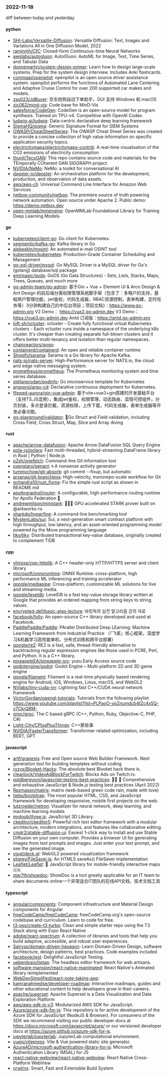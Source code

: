 ### 2022-11-18
diff between today and yesterday

#### python
* [SHI-Labs/Versatile-Diffusion](https://github.com/SHI-Labs/Versatile-Diffusion): Versatile Diffusion: Text, Images and Variations All in One Diffusion Model, 2022
* [raminmh/CfC](https://github.com/raminmh/CfC): Closed-form Continuous-time Neural Networks
* [awslabs/autogluon](https://github.com/awslabs/autogluon): AutoGluon: AutoML for Image, Text, Time Series, and Tabular Data
* [donnemartin/system-design-primer](https://github.com/donnemartin/system-design-primer): Learn how to design large-scale systems. Prep for the system design interview. Includes Anki flashcards.
* [commaai/openpilot](https://github.com/commaai/openpilot): openpilot is an open source driver assistance system. openpilot performs the functions of Automated Lane Centering and Adaptive Cruise Control for over 200 supported car makes and models.
* [zas023/JdBuyer](https://github.com/zas023/JdBuyer): 京东抢购自动下单助手，GUI 支持 Windows 和 macOS
* [zjc062/mind-vis](https://github.com/zjc062/mind-vis): Code base for MinD-Vis
* [salesforce/CodeGen](https://github.com/salesforce/CodeGen): CodeGen is an open-source model for program synthesis. Trained on TPU-v4. Competitive with OpenAI Codex.
* [ludwig-ai/ludwig](https://github.com/ludwig-ai/ludwig): Data-centric declarative deep learning framework
* [SigmaHQ/sigma](https://github.com/SigmaHQ/sigma): Generic Signature Format for SIEM Systems
* [OWASP/CheatSheetSeries](https://github.com/OWASP/CheatSheetSeries): The OWASP Cheat Sheet Series was created to provide a concise collection of high value information on specific application security topics.
* [electricitymaps/electricitymaps-contrib](https://github.com/electricitymaps/electricitymaps-contrib): A real-time visualisation of the CO2 emissions of electricity consumption
* [thunil/TecoGAN](https://github.com/thunil/TecoGAN): This repo contains source code and materials for the TEmporally COherent GAN SIGGRAPH project.
* [NVIDIA/NeMo](https://github.com/NVIDIA/NeMo): NeMo: a toolkit for conversational AI
* [dagster-io/dagster](https://github.com/dagster-io/dagster): An orchestration platform for the development, production, and observation of data assets.
* [aws/aws-cli](https://github.com/aws/aws-cli): Universal Command Line Interface for Amazon Web Services
* [netbox-community/netbox](https://github.com/netbox-community/netbox): The premiere source of truth powering network automation. Open source under Apache 2. Public demo: https://demo.netbox.dev
* [open-mmlab/mmengine](https://github.com/open-mmlab/mmengine): OpenMMLab Foundational Library for Training Deep Learning Models

#### go
* [kubernetes/client-go](https://github.com/kubernetes/client-go): Go client for Kubernetes.
* [segmentio/kafka-go](https://github.com/segmentio/kafka-go): Kafka library in Go
* [alpkeskin/mosint](https://github.com/alpkeskin/mosint): An automated e-mail OSINT tool
* [kubernetes/kubernetes](https://github.com/kubernetes/kubernetes): Production-Grade Container Scheduling and Management
* [go-sql-driver/mysql](https://github.com/go-sql-driver/mysql): Go MySQL Driver is a MySQL driver for Go's (golang) database/sql package
* [emirpasic/gods](https://github.com/emirpasic/gods): GoDS (Go Data Structures) - Sets, Lists, Stacks, Maps, Trees, Queues, and much more
* [go-admin-team/go-admin](https://github.com/go-admin-team/go-admin): 基于Gin + Vue + Element UI & Arco Design & Ant Design 的前后端分离权限管理系统脚手架（包含了：多租户的支持，基础用户管理功能，jwt鉴权，代码生成器，RBAC资源控制，表单构建，定时任务等）3分钟构建自己的中后台项目；项目文档》：https://www.go-admin.pro V2 Demo： https://vue2.go-admin.dev V3 Demo： https://vue3.go-admin.dev Antd 订阅版：https://antd.go-admin.pro
* [loft-sh/vcluster](https://github.com/loft-sh/vcluster): vcluster - Create fully functional virtual Kubernetes clusters - Each vcluster runs inside a namespace of the underlying k8s cluster. It's cheaper than creating separate full-blown clusters and it offers better multi-tenancy and isolation than regular namespaces.
* [chainreactors/gogo](https://github.com/chainreactors/gogo): 
* [containerd/containerd](https://github.com/containerd/containerd): An open and reliable container runtime
* [Shopify/sarama](https://github.com/Shopify/sarama): Sarama is a Go library for Apache Kafka.
* [nats-io/nats-server](https://github.com/nats-io/nats-server): High-Performance server for NATS.io, the cloud and edge native messaging system.
* [prometheus/prometheus](https://github.com/prometheus/prometheus): The Prometheus monitoring system and time series database.
* [stefanprodan/podinfo](https://github.com/stefanprodan/podinfo): Go microservice template for Kubernetes
* [argoproj/argo-cd](https://github.com/argoproj/argo-cd): Declarative continuous deployment for Kubernetes.
* [flipped-aurora/gin-vue-admin](https://github.com/flipped-aurora/gin-vue-admin): 基于vite+vue3+gin搭建的开发基础平台（支持TS,JS混用），集成jwt鉴权，权限管理，动态路由，显隐可控组件，分页封装，多点登录拦截，资源权限，上传下载，代码生成器，表单生成器等开发必备功能。
* [go-playground/validator](https://github.com/go-playground/validator): 💯Go Struct and Field validation, including Cross Field, Cross Struct, Map, Slice and Array diving

#### rust
* [apache/arrow-datafusion](https://github.com/apache/arrow-datafusion): Apache Arrow DataFusion SQL Query Engine
* [pola-rs/polars](https://github.com/pola-rs/polars): Fast multi-threaded, hybrid-streaming DataFrame library in Rust | Python | Node.js
* [o2sh/onefetch](https://github.com/o2sh/onefetch): Command-line Git information tool
* [svenstaro/genact](https://github.com/svenstaro/genact): 🌀 A nonsense activity generator
* [tummychow/git-absorb](https://github.com/tummychow/git-absorb): git commit --fixup, but automatic
* [arxanas/git-branchless](https://github.com/arxanas/git-branchless): High-velocity, monorepo-scale workflow for Git
* [gchandra10/rust_fixme](https://github.com/gchandra10/rust_fixme): Fix the simple rust script as shown in README.md
* [apollographql/router](https://github.com/apollographql/router): A configurable, high-performance routing runtime for Apollo Federation 🚀
* [andrewmilson/ministark](https://github.com/andrewmilson/ministark): 🏃‍♂️💨 GPU accelerated STARK prover built on @arkworks-rs
* [sharkdp/hyperfine](https://github.com/sharkdp/hyperfine): A command-line benchmarking tool
* [MystenLabs/sui](https://github.com/MystenLabs/sui): Sui, a next-generation smart contract platform with high throughput, low latency, and an asset-oriented programming model powered by the Move programming language
* [tikv/tikv](https://github.com/tikv/tikv): Distributed transactional key-value database, originally created to complement TiDB

#### cpp
* [yhirose/cpp-httplib](https://github.com/yhirose/cpp-httplib): A C++ header-only HTTP/HTTPS server and client library
* [microsoft/onnxruntime](https://github.com/microsoft/onnxruntime): ONNX Runtime: cross-platform, high performance ML inferencing and training accelerator
* [google/mediapipe](https://github.com/google/mediapipe): Cross-platform, customizable ML solutions for live and streaming media.
* [google/leveldb](https://github.com/google/leveldb): LevelDB is a fast key-value storage library written at Google that provides an ordered mapping from string keys to string values.
* [encrypted-def/basic-algo-lecture](https://github.com/encrypted-def/basic-algo-lecture): 바킹독의 실전 알고리즘 강의 자료
* [facebook/folly](https://github.com/facebook/folly): An open-source C++ library developed and used at Facebook.
* [PaddlePaddle/Paddle](https://github.com/PaddlePaddle/Paddle): PArallel Distributed Deep LEarning: Machine Learning Framework from Industrial Practice （『飞桨』核心框架，深度学习&机器学习高性能单机、分布式训练和跨平台部署）
* [google/re2](https://github.com/google/re2): RE2 is a fast, safe, thread-friendly alternative to backtracking regular expression engines like those used in PCRE, Perl, and Python. It is a C++ library.
* [pineappleEA/pineapple-src](https://github.com/pineappleEA/pineapple-src): yuzu Early Access source code
* [godotengine/godot](https://github.com/godotengine/godot): Godot Engine – Multi-platform 2D and 3D game engine
* [google/filament](https://github.com/google/filament): Filament is a real-time physically based rendering engine for Android, iOS, Windows, Linux, macOS, and WebGL2
* [NVlabs/tiny-cuda-nn](https://github.com/NVlabs/tiny-cuda-nn): Lightning fast C++/CUDA neural network framework
* [VictorGordan/opengl-tutorials](https://github.com/VictorGordan/opengl-tutorials): Tutorials from the following playlist: https://www.youtube.com/playlist?list=PLPaoO-vpZnumdcb4tZc4x5Q-v7CkrQ6M-
* [grpc/grpc](https://github.com/grpc/grpc): The C based gRPC (C++, Python, Ruby, Objective-C, PHP, C#)
* [Light-City/CPlusPlusThings](https://github.com/Light-City/CPlusPlusThings): C++那些事
* [NVIDIA/FasterTransformer](https://github.com/NVIDIA/FasterTransformer): Transformer related optimization, including BERT, GPT

#### javascript
* [artf/grapesjs](https://github.com/artf/grapesjs): Free and Open source Web Builder Framework. Next generation tool for building templates without coding
* [rxzyx/Blooket-Hacks](https://github.com/rxzyx/Blooket-Hacks): The absolute best Blooket hack there is.
* [cleanlock/VideoAdBlockForTwitch](https://github.com/cleanlock/VideoAdBlockForTwitch): Blocks Ads on Twitch.tv.
* [goldbergyoni/javascript-testing-best-practices](https://github.com/goldbergyoni/javascript-testing-best-practices): 📗🌐 🚢 Comprehensive and exhaustive JavaScript & Node.js testing best practices (April 2022)
* [Rezmason/matrix](https://github.com/Rezmason/matrix): matrix (web-based green code rain, made with love)
* [twbs/bootstrap](https://github.com/twbs/bootstrap): The most popular HTML, CSS, and JavaScript framework for developing responsive, mobile first projects on the web.
* [lutzroeder/netron](https://github.com/lutzroeder/netron): Visualizer for neural network, deep learning, and machine learning models
* [mrdoob/three.js](https://github.com/mrdoob/three.js): JavaScript 3D Library.
* [ckeditor/ckeditor5](https://github.com/ckeditor/ckeditor5): Powerful rich text editor framework with a modular architecture, modern integrations, and features like collaborative editing.
* [cmdr2/stable-diffusion-ui](https://github.com/cmdr2/stable-diffusion-ui): Easiest 1-click way to install and use Stable Diffusion on your own computer. Provides a browser UI for generating images from text prompts and images. Just enter your text prompt, and see the generated image.
* [visgl/deck.gl](https://github.com/visgl/deck.gl): WebGL2 powered visualization framework
* [eligrey/FileSaver.js](https://github.com/eligrey/FileSaver.js): An HTML5 saveAs() FileSaver implementation
* [Leaflet/Leaflet](https://github.com/Leaflet/Leaflet): 🍃 JavaScript library for mobile-friendly interactive maps 🇺🇦
* [star7th/showdoc](https://github.com/star7th/showdoc): ShowDoc is a tool greatly applicable for an IT team to share documents online一个非常适合IT团队的在线API文档、技术文档工具

#### typescript
* [angular/components](https://github.com/angular/components): Component infrastructure and Material Design components for Angular
* [freeCodeCamp/freeCodeCamp](https://github.com/freeCodeCamp/freeCodeCamp): freeCodeCamp.org's open-source codebase and curriculum. Learn to code for free.
* [t3-oss/create-t3-turbo](https://github.com/t3-oss/create-t3-turbo): Clean and simple starter repo using the T3 Stack along with Expo React Native
* [adobe/react-spectrum](https://github.com/adobe/react-spectrum): A collection of libraries and tools that help you build adaptive, accessible, and robust user experiences.
* [Sairyss/domain-driven-hexagon](https://github.com/Sairyss/domain-driven-hexagon): Learn Domain-Driven Design, software architecture, design patterns, best practices. Code examples included
* [facebook/jest](https://github.com/facebook/jest): Delightful JavaScript Testing.
* [ueberdosis/tiptap](https://github.com/ueberdosis/tiptap): The headless editor framework for web artisans.
* [software-mansion/react-native-reanimated](https://github.com/software-mansion/react-native-reanimated): React Native's Animated library reimplemented
* [WebDevSimplified/react-note-taking-app](https://github.com/WebDevSimplified/react-note-taking-app): 
* [kamranahmedse/developer-roadmap](https://github.com/kamranahmedse/developer-roadmap): Interactive roadmaps, guides and other educational content to help developers grow in their careers.
* [apache/superset](https://github.com/apache/superset): Apache Superset is a Data Visualization and Data Exploration Platform
* [aws/aws-sdk-js-v3](https://github.com/aws/aws-sdk-js-v3): Modularized AWS SDK for JavaScript.
* [Azure/azure-sdk-for-js](https://github.com/Azure/azure-sdk-for-js): This repository is for active development of the Azure SDK for JavaScript (NodeJS & Browser). For consumers of the SDK we recommend visiting our public developer docs at https://docs.microsoft.com/javascript/azure/ or our versioned developer docs at https://azure.github.io/azure-sdk-for-js.
* [jupyterlab/jupyterlab](https://github.com/jupyterlab/jupyterlab): JupyterLab computational environment.
* [vuejs/vitepress](https://github.com/vuejs/vitepress): Vite & Vue powered static site generator.
* [AzureAD/microsoft-authentication-library-for-js](https://github.com/AzureAD/microsoft-authentication-library-for-js): Microsoft Authentication Library (MSAL) for JS
* [react-native-webview/react-native-webview](https://github.com/react-native-webview/react-native-webview): React Native Cross-Platform WebView
* [nrwl/nx](https://github.com/nrwl/nx): Smart, Fast and Extensible Build System
